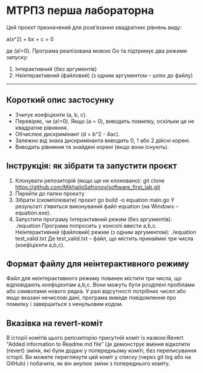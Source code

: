 
# МТРПЗ перша лабораторна

Цей проєкт призначений для розв’язання квадратних рівнянь виду:

a(x^2) + bx + c = 0

де (a!=0). Програма реалізована мовою Go та підтримує два режими запуску:  
1. Інтерактивний (без аргументів)  
2. Неінтерактивний (файловий) (з одним аргументом – шлях до файлу)  


---

## Короткий опис застосунку

- Зчитує коефіцієнти (a, b, c).
- Перевіряє, чи (a!=0). Якщо (a = 0), виводить помилку, оскільки це не квадратне рівняння.
- Обчислює дискримінант (d = b^2 - 4ac).
- Залежно від знака дискримінанта виводить 0, 1 або 2 дійсні корені.
- Виводить рівняння та знайдені корені (якщо вони існують).

## Інструкція: як зібрати та запустити проєкт

1. Клонувати репозиторій (якщо ще не клоновано):
   git clone https://github.com/MikhailoSafronov/software_first_lab.git
3. Перейти до папки проєкту
4. Зібрати (скомпілювати) проєкт
go build -o equation main.go
У результаті з’явиться виконуваний файл equation (на Windows – equation.exe).
5. Запустити програму
Інтерактивний режим (без аргументів):
./equation
Програма попросить у консолі ввести a,b,c.
Неінтерактивний (файловий) режим (з одним аргументом):
./equation test_valid.txt
Де test_valid.txt – файл, що містить принаймні три числа (коефіцієнти a,b,c).
## Формат файлу для неінтерактивного режиму
Файл для неінтерактивного режиму повинен містити три числа, що відповідають коефіцієнтам 
a,b,c. Вони можуть бути розділені пробілами або символами нового рядка.
У разі відсутності потрібних чисел або якщо вказані нечислові дані, програма виведе повідомлення про помилку і завершиться з ненульовим кодом.
## Вказівка на revert-коміт

В історії комітів цього репозиторію присутній коміт із назвою:Revert "Added information to Readme.md file"
Це демонструє вміння відкотити (revert) зміни, які були додані у попередньому коміті, без переписування історії. Ви можете переглянути цей коміт у списку (через git log або на GitHub) і побачити, як він анулює зміни з попереднього коміту.
